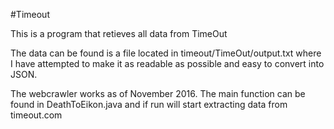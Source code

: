 #Timeout

This is a program that retieves all data from TimeOut

The data can be found is a file located in timeout/TimeOut/output.txt where I have attempted to make it as readable as possible and easy to convert into JSON.

The webcrawler works as of November 2016. The main function can be found in DeathToEikon.java and if run will start extracting data from timeout.com



